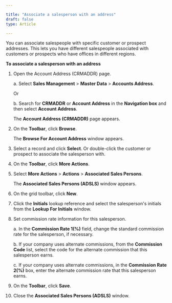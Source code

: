 ```yaml
---

title: "Associate a salesperson with an address"
draft: false
type: Article

---
```


You can associate salespeople with specific customer or prospect addresses. This lets you have different salespeople associated with customers or prospects who have offices in different regions.

**To associate a salesperson with an address**

1. Open the Account Address (CRMADDR) page.

    a. Select **Sales Management** > **Master Data** > **Accounts Address**.

    Or

    b. Search for **CRMADDR** or **Account Address** in the **Navigation box** and then select **Account Address**.

    The **Account Address (CRMADDR)** page appears.

2. On the **Toolbar**, click **Browse**.

    The **Browse For Account Address** window appears.

3. Select a record and click **Select**. Or double-click the customer or prospect to associate the salesperson with.

4. On the **Toolbar**, click **More Actions**.

5. Select **More Actions** > **Actions** > **Associated Sales Persons**.

    The **Associated Sales Persons (ADSLS)** window appears.

6. On the grid toolbar, click **New**.

7. Click the **Initials** lookup reference and select the salesperson's initials from the **Lookup For Initials** window.

8. Set commission rate information for this salesperson.

    a. In the **Commission Rate 1(%)** field, change the standard commission rate for the salesperson, if necessary.

    b. If your company uses alternate commissions, from the **Commission Code** list, select the code for the alternate commission that this salesperson earns.

    c. If your company uses alternate commissions, in the **Commission Rate 2(%)** box, enter the alternate commission rate that this salesperson earns.

9. On the **Toolbar**, click **Save**.

10. Close the **Associated Sales Persons (ADSLS)** window.